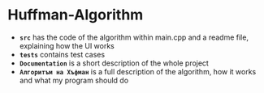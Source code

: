 # Huffman-Algorithm

* **`src`** has the code of the algorithm within main.cpp and a readme file, explaining how the UI works
* **`tests`** contains test cases
* **`Documentation`** is a short description of the whole project
* **`Алгоритъм на Хъфман`** is a full description of the algorithm, how it works and what my program should do
